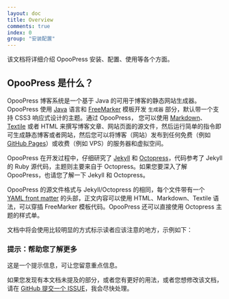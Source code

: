 ```yaml
---
layout: doc
title: Overview
comments: true
index: 0
group: "安装配置"
---
```


该文档将详细介绍 OpooPress 安装、配置、使用等各个方面。

## OpooPress 是什么？

OpooPress 博客系统是一个基于 Java 的可用于博客的静态网站生成器。OpooPress 使用 [Java](http://www.oracle.com/technetwork/java/index.html) 语言和 [FreeMarker](http://www.freemarker.org/) 模板开发 `生成器` 部分，默认带一个支持 CSS3 响应式设计的主题。通过 OpooPress， 您可以使用 [Markdown](http://daringfireball.net/projects/markdown/)、 [Textile](http://textile.sitemonks.com/) 或者  HTML 来撰写博客文章、网站页面的源文件，然后运行简单的指令即可生成静态博客或者网站，然后您可以将博客（网站）发布到任何免费（例如 [GitHub Pages](/zh/docs/github-pages/)）或收费（例如 VPS）的服务器和虚拟空间。


OpooPress 在开发过程中，仔细研究了 [Jekyll](http://jekyllrb.com) 和 [Octopress](http://octopress.org/)，代码参考了 Jekyll 的 Ruby 源代码，主题则主要来自于 Octopress。如果您要深入了解 OpooPress，也请您了解一下 Jekyll 和 Octopress。

OpooPress 的源文件格式与 Jekyll/Octopress 的相同，每个文件带有一个 [YAML front matter](/zh/docs/frontmatter/) 的头部，正文内容可以使用 HTML、Markdown、Textile 语法，可以穿插 FreeMarker 模板代码。OpooPress 还可以直接使用 Octopress 主题的样式单。


文档中将会使用比较明显的方式标示读者应该注意的地方，示例如下：

<div class='note'>
  <h3>提示：帮助您了解更多</h3>
  <p>这是一个提示信息，可让您留意重点信息。</p>
</div>

如果您发现有本文档未提及的部分，或者您有更好的用法，或者您想修改该文档，请在 [GitHub 提交一个 ISSUE](https://github.com/opoo/opoopress/issues)，我会尽快处理。
